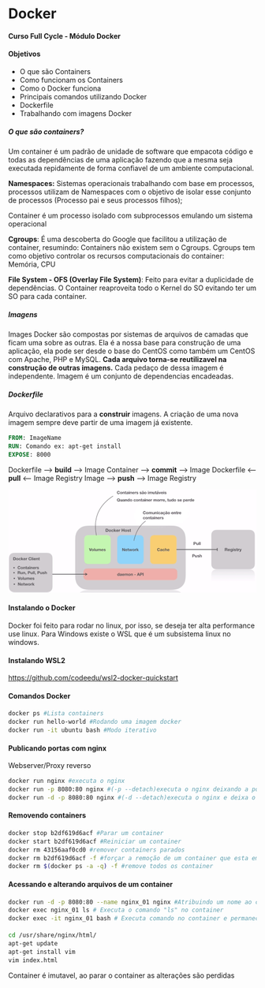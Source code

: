 # Docker

#### Curso Full Cycle - Módulo Docker

#### Objetivos
- O que são Containers
- Como funcionam os Containers
- Como o Docker funciona
- Principais comandos utilizando Docker
- Dockerfile
- Trabalhando com imagens Docker

##### O que são containers?
Um container é um padrão de unidade de software que empacota código e todas as dependências de uma aplicação fazendo que a mesma seja executada repidamente de forma confiavel de um ambiente computacional.

<b>Namespaces:</b> Sistemas operacionais trabalhando com base em processos, processos utilizam de Namespaces com o objetivo de isolar esse conjunto de processos (Processo pai e seus processos filhos);

Container é um processo isolado com subprocessos emulando um sistema operacional

<b>Cgroups</b>: É uma descoberta do Google que facilitou a utilização de container, resumindo: Containers não existem sem o Cgroups. 
Cgroups tem como objetivo controlar os recursos computacionais do container: Memória, CPU

<b>File System - OFS (Overlay File System)</b>: Feito para evitar a duplicidade de dependências. O Container reaproveita todo o Kernel do SO evitando ter um SO para cada container.

##### Imagens
Images Docker são compostas por sistemas de arquivos de camadas que ficam uma sobre as outras. Ela é a nossa base para construção de uma aplicação, ela pode ser desde o base do CentOS como também um CentOS com Apache, PHP e MySQL. <b>Cada arquivo torna-se reutilizavel na construção de outras imagens.</b> Cada pedaço de dessa imagem é independente. Imagem é um conjunto de dependencias encadeadas.

##### Dockerfile
Arquivo declarativos para a **construir** imagens. A criação de uma nova imagem sempre deve partir de uma imagem já existente.

``` dockerfile
FROM: ImageName
RUN: Comando ex: apt-get install
EXPOSE: 8000
```

Dockerfile --> **build** --> Image
Container --> **commit** --> Image
Dockerfile <-- **pull** <-- Image Registry
Image --> **push** --> Image Registry

![Alt text](.github/docker-1.png "Title")

#### Instalando o Docker
Docker foi feito para rodar no linux, por isso, se deseja ter alta performance use linux.
Para Windows existe o WSL que é um subsistema linux no windows.

#### Instalando WSL2
https://github.com/codeedu/wsl2-docker-quickstart

#### Comandos Docker
```bash
docker ps #Lista containers
docker run hello-world #Rodando uma imagem docker
docker run -it ubuntu bash #Modo iterativo
```

#### Publicando portas com nginx
Webserver/Proxy reverso
```bash
docker run nginx #executa o nginx
docker run -p 8080:80 nginx #(-p --detach)executa o nginx deixando a porta 80 do container disponivel na porta 8080
docker run -d -p 8080:80 nginx #(-d --detach)executa o nginx e deixa o terminal disponivel
```
#### Removendo containers
```bash
docker stop b2df619d6acf #Parar um container
docker start b2df619d6acf #Reiniciar um container
docker rm 43156aaf0cd0 #remover containers parados
docker rm b2df619d6acf -f #forçar a remoção de um container que esta em execução
docker rm $(docker ps -a -q) -f #remove todos os container
```

#### Acessando e alterando arquivos de um container
```bash
docker run -d -p 8080:80 --name nginx_01 nginx #Atribuindo um nome ao containers
docker exec nginx_01 ls # Executa o comando "ls" no container
docker exec -it nginx_01 bash # Executa comando no container e permanece no container no modo iterativo

cd /usr/share/nginx/html/
apt-get update
apt-get install vim
vim index.html
```
Container é imutavel, ao parar o container as alterações são perdidas